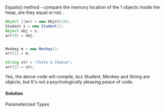 

Equals() method - compare the memory location of the 1 objects inside the heap, are they equal or not..



```java
Object []arr = new Objct[10];
Student s = new Student();
Object obj = s;
arr[0] = obj;


Monkey m = new Monkey();
arr[1] = m;

String str = "Chalk & Cheese";
arr[2] = str;
```

Yes, the above code will compile, bcz Student, Monkey and String are objects,
but
It's not a psychologically pleasing peace of code.

#### Solution
Parameterized Types
